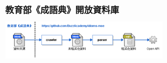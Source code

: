 教育部《成語典》開放資料庫
==========

![Overview](https://raw.githubusercontent.com/BuzzAcademy/idioms-moe/master/static/img/overview.png)


